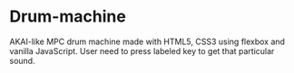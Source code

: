 # Drum-machine

AKAI-like MPC drum machine made with HTML5, CSS3 using flexbox and vanilla JavaScript.
User need to press labeled key to get that particular sound.
